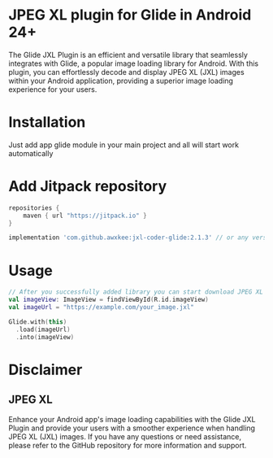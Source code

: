 # JPEG XL plugin for Glide in Android 24+

The Glide JXL Plugin is an efficient and versatile library that seamlessly integrates with Glide, a popular image loading library for Android. With this plugin, you can effortlessly decode and display JPEG XL (JXL) images within your Android application, providing a superior image loading experience for your users.

# Installation

Just add app glide module in your main project and all will start work automatically

# Add Jitpack repository

```groovy
repositories {
    maven { url "https://jitpack.io" }
}
```

```groovy
implementation 'com.github.awxkee:jxl-coder-glide:2.1.3' // or any version above picker from release tags
```

# Usage

```kotlin
// After you successfully added library you can start download JPEG XL images
val imageView: ImageView = findViewById(R.id.imageView)
val imageUrl = "https://example.com/your_image.jxl"

Glide.with(this)
  .load(imageUrl)
  .into(imageView)
```

# Disclaimer

## JPEG XL

Enhance your Android app's image loading capabilities with the Glide JXL Plugin and provide your users with a smoother experience when handling JPEG XL (JXL) images. If you have any questions or need assistance, please refer to the GitHub repository for more information and support.
